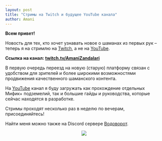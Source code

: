 ```yaml
---    
layout: post    
title: "Стримы на Twitch и будущее YouTube канала"    
author: Amani
---    
```


**Всем привет!**

Новость для тех, кто хочет узнавать новое о шаманах из первых рук – теперь я на стримлю на [Twitch](https://www.twitch.tv/amanizandalari), а не на [YouTube](https://www.youtube.com/Amanizandalari).

**Ссылка на канал: [twitch.tv/AmaniZandalari](https://www.twitch.tv/amanizandalari)**

В первую очередь переезд на новую (старую) платформу связан с удобством для зрителей и более широкими возможностями продвижения качественного шаманского контента.

На [YouTube](https://www.youtube.com/Amanizandalari) канал я буду загружать как прохождение отдельных Мифик+ подземелий, так и большие гайды и руководства, которые сейчас находятся в разработке.

Стримы проходят несколько раз в неделю по вечерам, присоединяйтесь!

Найти меня можно также на Discord сервере [Водоворот](https://discord.gg/vodovorot).

<p align="center" width="100%">
    <img src="https://cdn.discordapp.com/attachments/721452625286922290/829627325053927484/unknown.png"> 
</p>
